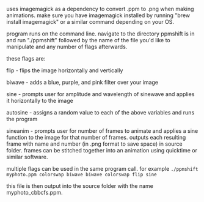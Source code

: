 uses imagemagick as a dependency to convert .ppm to .png when making animations. 
make sure you have imagemagick installed by running "brew install imagemagick" or a similar command depending on your OS.

program runs on the command line. navigate to the directory ppmshift is in and run "./ppmshift" followed by the name of the file you'd like to manipulate and any number of flags afterwards.

these flags are:

flip - flips the image horizontally and vertically

biwave - adds a blue, purple, and pink filter over your image

sine - prompts user for amplitude and wavelength of sinewave and applies it horizontally to the image

autosine - assigns a random value to each of the above variables and runs the program

sineanim - prompts user for number of frames to animate and applies a sine function to the image for that number of frames. outputs each resulting frame with name and number (in .png format to save space) in source folder. frames can be stitched together into an animation using quicktime or similar software.

multiple flags can be used in the same program call. for example
`./ppmshift myphoto.ppm colorswap biwave biwave colorswap flip sine`

this file is then output into the source folder with the name myphoto_cbbcfs.ppm.
